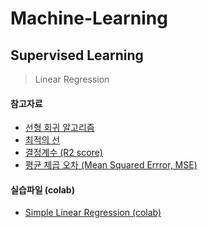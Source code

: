 # Machine-Learning

## Supervised Learning
> Linear Regression
#### 참고자료
* <a href = "https://www.youtube.com/watch?v=nk2CQITm_eo" target = "_blank"> 선형 회귀 알고리즘 </a> 
* <a href = "https://www.youtube.com/watch?v=PaFPbb66DxQ" target = "_blank"> 최적의 선 </a>
* <a href = "https://www.youtube.com/watch?v=2AQKmw14mHM" target = "_blank"> 결정계수 (R2 score) </a>
* <a href = "https://www.youtube.com/watch?v=uD1Dfz0aqkA" target = "_blank"> 평균 제곱 오차 (Mean Squared Errror, MSE) </a>
#### 실습파일 (colab)
* <a href = "https://colab.research.google.com/drive/1sJa-yaL31YUF6SrYZ2CnMUT675mSx9gN?usp=sharing" target = "_blank"> Simple Linear Regression (colab) </a> 
